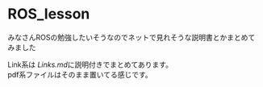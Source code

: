 # ROS_lesson

みなさんROSの勉強したいそうなのでネットで見れそうな説明書とかまとめてみました  

Link系は *Links.md*に説明付きでまとめてあります。  
pdf系ファイルはそのまま置いてる感じです。

